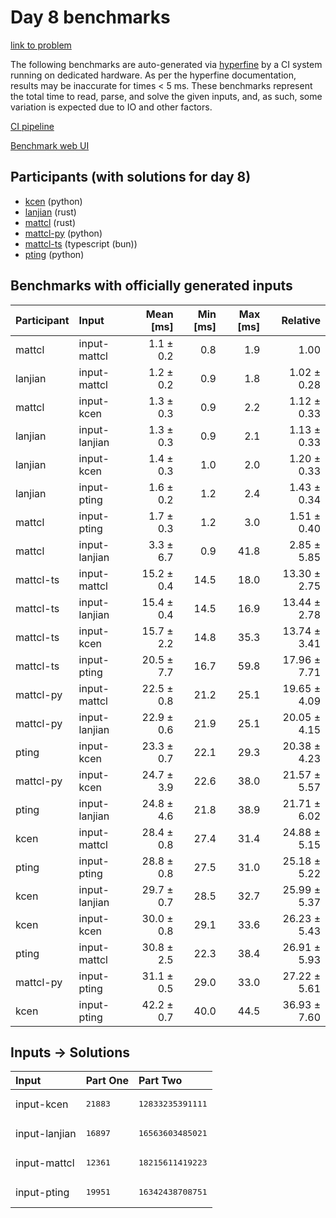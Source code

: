 # Day 8 benchmarks

[link to problem](https://adventofcode.com/2023/day/8)

The following benchmarks are auto-generated via
[hyperfine](https://github.com/sharkdp/hyperfine) by a CI system running on
dedicated hardware. As per the hyperfine documentation, results may be
inaccurate for times < 5 ms. These benchmarks represent the total time to read,
parse, and solve the given inputs, and, as such, some variation is expected due
to IO and other factors.

[CI pipeline](http://ci.papercode.net:8080/teams/main/pipelines/aoc2023)

[Benchmark web UI](https://aoc.ancalagon.black)


## Participants (with solutions for day 8)

- [kcen](https://github.com/kcen/aoc2023) (python)
- [lanjian](https://github.com/lanjian/aoc-2023) (rust)
- [mattcl](https://github.com/mattcl/aoc2023) (rust)
- [mattcl-py](https://github.com/mattcl/aoc2023-py) (python)
- [mattcl-ts](https://github.com/mattcl/aoc2023-js) (typescript (bun))
- [pting](https://github.com/pting/aoc2023) (python)


## Benchmarks with officially generated inputs

| Participant | Input | Mean [ms] | Min [ms] | Max [ms] | Relative |
|:---|:---|---:|---:|---:|---:|
| mattcl | input-mattcl | 1.1 ± 0.2 | 0.8 | 1.9 | 1.00 |
| lanjian | input-mattcl | 1.2 ± 0.2 | 0.9 | 1.8 | 1.02 ± 0.28 |
| mattcl | input-kcen | 1.3 ± 0.3 | 0.9 | 2.2 | 1.12 ± 0.33 |
| lanjian | input-lanjian | 1.3 ± 0.3 | 0.9 | 2.1 | 1.13 ± 0.33 |
| lanjian | input-kcen | 1.4 ± 0.3 | 1.0 | 2.0 | 1.20 ± 0.33 |
| lanjian | input-pting | 1.6 ± 0.2 | 1.2 | 2.4 | 1.43 ± 0.34 |
| mattcl | input-pting | 1.7 ± 0.3 | 1.2 | 3.0 | 1.51 ± 0.40 |
| mattcl | input-lanjian | 3.3 ± 6.7 | 0.9 | 41.8 | 2.85 ± 5.85 |
| mattcl-ts | input-mattcl | 15.2 ± 0.4 | 14.5 | 18.0 | 13.30 ± 2.75 |
| mattcl-ts | input-lanjian | 15.4 ± 0.4 | 14.5 | 16.9 | 13.44 ± 2.78 |
| mattcl-ts | input-kcen | 15.7 ± 2.2 | 14.8 | 35.3 | 13.74 ± 3.41 |
| mattcl-ts | input-pting | 20.5 ± 7.7 | 16.7 | 59.8 | 17.96 ± 7.71 |
| mattcl-py | input-mattcl | 22.5 ± 0.8 | 21.2 | 25.1 | 19.65 ± 4.09 |
| mattcl-py | input-lanjian | 22.9 ± 0.6 | 21.9 | 25.1 | 20.05 ± 4.15 |
| pting | input-kcen | 23.3 ± 0.7 | 22.1 | 29.3 | 20.38 ± 4.23 |
| mattcl-py | input-kcen | 24.7 ± 3.9 | 22.6 | 38.0 | 21.57 ± 5.57 |
| pting | input-lanjian | 24.8 ± 4.6 | 21.8 | 38.9 | 21.71 ± 6.02 |
| kcen | input-mattcl | 28.4 ± 0.8 | 27.4 | 31.4 | 24.88 ± 5.15 |
| pting | input-pting | 28.8 ± 0.8 | 27.5 | 31.0 | 25.18 ± 5.22 |
| kcen | input-lanjian | 29.7 ± 0.7 | 28.5 | 32.7 | 25.99 ± 5.37 |
| kcen | input-kcen | 30.0 ± 0.8 | 29.1 | 33.6 | 26.23 ± 5.43 |
| pting | input-mattcl | 30.8 ± 2.5 | 22.3 | 38.4 | 26.91 ± 5.93 |
| mattcl-py | input-pting | 31.1 ± 0.5 | 29.0 | 33.0 | 27.22 ± 5.61 |
| kcen | input-pting | 42.2 ± 0.7 | 40.0 | 44.5 | 36.93 ± 7.60 |


## Inputs -> Solutions

| Input | Part One | Part Two |
|:---|:---|:---|
|input-kcen|<pre>21883</pre>|<pre>12833235391111</pre>|
|input-lanjian|<pre>16897</pre>|<pre>16563603485021</pre>|
|input-mattcl|<pre>12361</pre>|<pre>18215611419223</pre>|
|input-pting|<pre>19951</pre>|<pre>16342438708751</pre>|